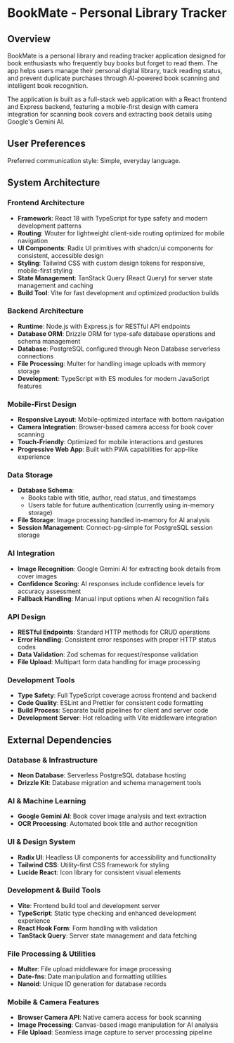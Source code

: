 # BookMate - Personal Library Tracker

## Overview

BookMate is a personal library and reading tracker application designed for book enthusiasts who frequently buy books but forget to read them. The app helps users manage their personal digital library, track reading status, and prevent duplicate purchases through AI-powered book scanning and intelligent book recognition.

The application is built as a full-stack web application with a React frontend and Express backend, featuring a mobile-first design with camera integration for scanning book covers and extracting book details using Google's Gemini AI.

## User Preferences

Preferred communication style: Simple, everyday language.

## System Architecture

### Frontend Architecture
- **Framework**: React 18 with TypeScript for type safety and modern development patterns
- **Routing**: Wouter for lightweight client-side routing optimized for mobile navigation
- **UI Components**: Radix UI primitives with shadcn/ui components for consistent, accessible design
- **Styling**: Tailwind CSS with custom design tokens for responsive, mobile-first styling
- **State Management**: TanStack Query (React Query) for server state management and caching
- **Build Tool**: Vite for fast development and optimized production builds

### Backend Architecture
- **Runtime**: Node.js with Express.js for RESTful API endpoints
- **Database ORM**: Drizzle ORM for type-safe database operations and schema management
- **Database**: PostgreSQL configured through Neon Database serverless connections
- **File Processing**: Multer for handling image uploads with memory storage
- **Development**: TypeScript with ES modules for modern JavaScript features

### Mobile-First Design
- **Responsive Layout**: Mobile-optimized interface with bottom navigation
- **Camera Integration**: Browser-based camera access for book cover scanning
- **Touch-Friendly**: Optimized for mobile interactions and gestures
- **Progressive Web App**: Built with PWA capabilities for app-like experience

### Data Storage
- **Database Schema**: 
  - Books table with title, author, read status, and timestamps
  - Users table for future authentication (currently using in-memory storage)
- **File Storage**: Image processing handled in-memory for AI analysis
- **Session Management**: Connect-pg-simple for PostgreSQL session storage

### AI Integration
- **Image Recognition**: Google Gemini AI for extracting book details from cover images
- **Confidence Scoring**: AI responses include confidence levels for accuracy assessment
- **Fallback Handling**: Manual input options when AI recognition fails

### API Design
- **RESTful Endpoints**: Standard HTTP methods for CRUD operations
- **Error Handling**: Consistent error responses with proper HTTP status codes
- **Data Validation**: Zod schemas for request/response validation
- **File Upload**: Multipart form data handling for image processing

### Development Tools
- **Type Safety**: Full TypeScript coverage across frontend and backend
- **Code Quality**: ESLint and Prettier for consistent code formatting
- **Build Process**: Separate build pipelines for client and server code
- **Development Server**: Hot reloading with Vite middleware integration

## External Dependencies

### Database & Infrastructure
- **Neon Database**: Serverless PostgreSQL database hosting
- **Drizzle Kit**: Database migration and schema management tools

### AI & Machine Learning
- **Google Gemini AI**: Book cover image analysis and text extraction
- **OCR Processing**: Automated book title and author recognition

### UI & Design System
- **Radix UI**: Headless UI components for accessibility and functionality
- **Tailwind CSS**: Utility-first CSS framework for styling
- **Lucide React**: Icon library for consistent visual elements

### Development & Build Tools
- **Vite**: Frontend build tool and development server
- **TypeScript**: Static type checking and enhanced development experience
- **React Hook Form**: Form handling with validation
- **TanStack Query**: Server state management and data fetching

### File Processing & Utilities
- **Multer**: File upload middleware for image processing
- **Date-fns**: Date manipulation and formatting utilities
- **Nanoid**: Unique ID generation for database records

### Mobile & Camera Features
- **Browser Camera API**: Native camera access for book scanning
- **Image Processing**: Canvas-based image manipulation for AI analysis
- **File Upload**: Seamless image capture to server processing pipeline